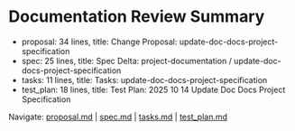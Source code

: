 # Documentation Review Summary

- proposal: 34 lines, title: Change Proposal: update-doc-docs-project-specification
- spec: 25 lines, title: Spec Delta: project-documentation / update-doc-docs-project-specification
- tasks: 11 lines, title: Tasks: update-doc-docs-project-specification
- test_plan: 18 lines, title: Test Plan: 2025 10 14 Update Doc Docs Project Specification

Navigate: [proposal.md](./proposal.md) | [spec.md](./spec.md) | [tasks.md](./tasks.md) | [test_plan.md](./test_plan.md)
